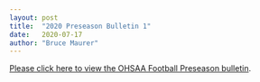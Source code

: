 ```yaml
---
layout: post
title:  "2020 Preseason Bulletin 1"
date:   2020-07-17
author: "Bruce Maurer"
---
```


[Please click here to view the OHSAA Football Preseason
bulletin](https://storage.googleapis.com/ohsaa-websites/bulletins/2020/2020%20OHSAA%20Preseason%20%20Bulletin%202.pdf).
